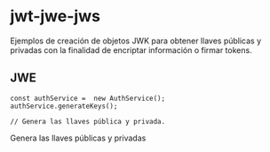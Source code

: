 # jwt-jwe-jws
Ejemplos de creación de objetos JWK para obtener llaves públicas y privadas con la finalidad de encriptar información o firmar tokens.


## JWE

```
const authService =  new AuthService();
authService.generateKeys();

// Genera las llaves pública y privada.

```
Genera las llaves públicas y privadas

